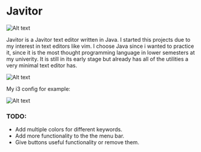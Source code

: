 # Javitor


![Alt text](https://github.com/w8ste/books/blob/main/2023-04-12-221444_1920x1080_scrot.png)

Javitor is a Javitor text editor written in Java. I started this projects due to my interest in text editors like vim.
I choose Java since i wanted to practice it, since it is the most thought programming language in lower semesters 
at my univerity. It is still in its early stage but already has all of the utilities a very minimal text editor 
has.

![Alt text](https://github.com/w8ste/screenshotsMint/blob/main/javitor_new.png)


My i3 config for example:

![Alt text](https://github.com/w8ste/screenshotsMint/blob/main/javitor_i3.png)


### TODO:
- Add multiple colors for different keywords. 
- Add more functionality to the the menu bar.
- Give buttons useful functionality or remove them.
